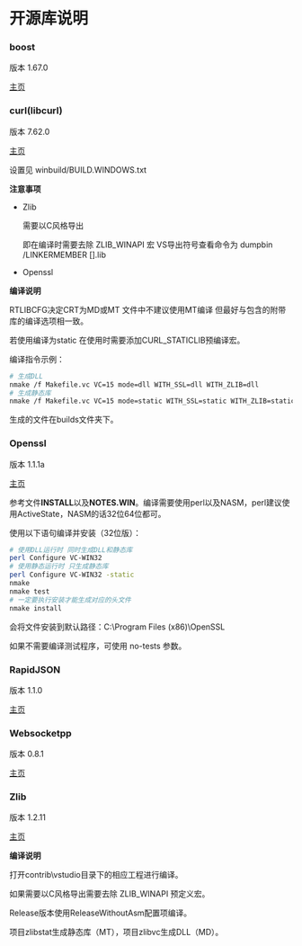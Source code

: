 # 开源库说明

### boost

版本 1.67.0

[主页](https://www.boost.org/)  



### curl(libcurl)  

版本 7.62.0

[主页](https://curl.haxx.se/libcurl/)

设置见 winbuild/BUILD.WINDOWS.txt

**注意事项**  

- Zlib

  需要以C风格导出

  即在编译时需要去除 ZLIB_WINAPI 宏
  VS导出符号查看命令为 dumpbin /LINKERMEMBER [].lib  

- Openssl

**编译说明**

RTLIBCFG决定CRT为MD或MT 文件中不建议使用MT编译 但最好与包含的附带库的编译选项相一致。

若使用编译为static 在使用时需要添加CURL_STATICLIB预编译宏。

编译指令示例：

```bash
# 生成DLL
nmake /f Makefile.vc VC=15 mode=dll WITH_SSL=dll WITH_ZLIB=dll
# 生成静态库
nmake /f Makefile.vc VC=15 mode=static WITH_SSL=static WITH_ZLIB=static DEBUG=no RTLIBCFG=static
```

生成的文件在builds文件夹下。



### Openssl

版本 1.1.1a

[主页](https://www.openssl.org/)

参考文件**INSTALL**以及**NOTES.WIN**。编译需要使用perl以及NASM，perl建议使用ActiveState，NASM的话32位64位都可。

使用以下语句编译并安装（32位版）：

```bash
# 使用DLL运行时 同时生成DLL和静态库
perl Configure VC-WIN32
# 使用静态运行时 只生成静态库
perl Configure VC-WIN32 -static
nmake
nmake test
# 一定要执行安装才能生成对应的头文件
nmake install
```

会将文件安装到默认路径：C:\Program Files (x86)\OpenSSL

如果不需要编译测试程序，可使用 no-tests 参数。



### RapidJSON

版本 1.1.0

[主页](http://rapidjson.org/)  



### Websocketpp

版本 0.8.1

[主页](https://www.zaphoyd.com/websocketpp)  



### Zlib

版本 1.2.11

[主页](http://www.zlib.net/)

**编译说明**

打开contrib\vstudio目录下的相应工程进行编译。

如果需要以C风格导出需要去除 ZLIB_WINAPI 预定义宏。

Release版本使用ReleaseWithoutAsm配置项编译。  

项目zlibstat生成静态库（MT），项目zlibvc生成DLL（MD）。

